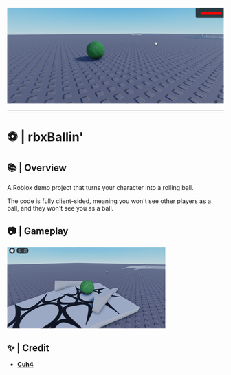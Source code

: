 ![Banner](imgs/readme_banner.png)

---

# ⚽ | rbxBallin'

## 📚 | Overview
A Roblox demo project that turns your character into a rolling ball.

The code is fully client-sided, meaning you won't see other players as a ball, and they won't see you as a ball.

## 📷 | Gameplay
![Gameplay](imgs/gameplay.gif)

## ✨ | Credit
- **[Cuh4](https://github.com/Cuh4)**